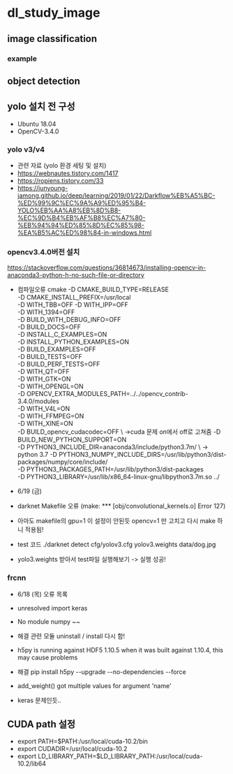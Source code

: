 # dl_study_image

## image classification 
### example

## object detection 

## yolo 설치 전 구성
- Ubuntu 18.04
- OpenCV-3.4.0

### yolo v3/v4
- 관련 자료 (yolo 환경 세팅 및 설치)
- https://webnautes.tistory.com/1417
- https://ropiens.tistory.com/33
- https://junyoung-jamong.github.io/deep/learning/2019/01/22/Darkflow%EB%A5%BC-%ED%99%9C%EC%9A%A9%ED%95%B4-YOLO%EB%AA%A8%EB%8D%B8-%EC%9D%B4%EB%AF%B8%EC%A7%80-%EB%94%94%ED%85%8D%EC%85%98-%EA%B5%AC%ED%98%84-in-windows.html

### opencv3.4.0버전 설치
https://stackoverflow.com/questions/36814673/installing-opencv-in-anaconda3-python-h-no-such-file-or-directory
- 컴파일오류
cmake -D CMAKE_BUILD_TYPE=RELEASE \
-D CMAKE_INSTALL_PREFIX=/usr/local \
-D WITH_TBB=OFF -D WITH_IPP=OFF \
-D WITH_1394=OFF \
-D BUILD_WITH_DEBUG_INFO=OFF\
-D BUILD_DOCS=OFF \
-D INSTALL_C_EXAMPLES=ON \
-D INSTALL_PYTHON_EXAMPLES=ON \
-D BUILD_EXAMPLES=OFF \
-D BUILD_TESTS=OFF \
-D BUILD_PERF_TESTS=OFF \
-D WITH_QT=OFF \
-D WITH_GTK=ON \
-D WITH_OPENGL=ON \
-D OPENCV_EXTRA_MODULES_PATH=../../opencv_contrib-3.4.0/modules \
-D WITH_V4L=ON  \
-D WITH_FFMPEG=ON \
-D WITH_XINE=ON \
-D BUILD_opencv_cudacodec=OFF \ ->cuda 문제 on에서 off로 고쳐줌
-D BUILD_NEW_PYTHON_SUPPORT=ON \
-D PYTHON3_INCLUDE_DIR=anaconda3/include/python3.7m/ \ -> python 3.7 
-D PYTHON3_NUMPY_INCLUDE_DIRS=/usr/lib/python3/dist-packages/numpy/core/include/  \
-D PYTHON3_PACKAGES_PATH=/usr/lib/python3/dist-packages \
-D PYTHON3_LIBRARY=/usr/lib/x86_64-linux-gnu/libpython3.7m.so ../

- 6/19 (금) 
- darknet Makefile 오류 (make: *** [obj/convolutional_kernels.o] Error 127)
- 아마도 makefile의 gpu=1 이 설정이 안된듯 opencv=1 만 고치고 다시 make 하니 적용됨!
- test 코드  ./darknet detect cfg/yolov3.cfg yolov3.weights data/dog.jpg
- yolo3.weights 받아서 test파일 실행해보기 -> 실행 성공!


### frcnn

- 6/18 (목) 오류 목록

- unresolved import keras
- No module numpy ~~
- 해결 관련 모듈 uninstall / install 다시 함!

- h5py is running against HDF5 1.10.5 when it was built against 1.10.4, this may cause problems
- 해결 pip install h5py --upgrade --no-dependencies --force

- add_weight() got multiple values for argument 'name'
- keras 문제인듯..

## CUDA path 설정
- export PATH=$PATH:/usr/local/cuda-10.2/bin
- export CUDADIR=/usr/local/cuda-10.2
- export LD_LIBRARY_PATH=$LD_LIBRARY_PATH:/usr/local/cuda-10.2/lib64
